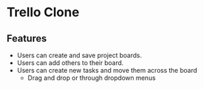 # Trello Clone

## Features
- Users can create and save project boards.
- Users can add others to their board.
- Users can create new tasks and move them across the board
  - Drag and drop or through dropdown menus









